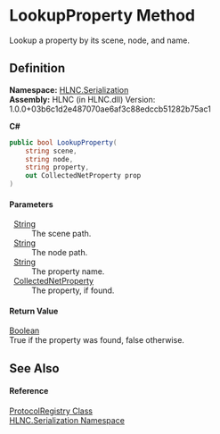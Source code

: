 # LookupProperty Method


Lookup a property by its scene, node, and name.



## Definition
**Namespace:** <a href="N_HLNC_Serialization">HLNC.Serialization</a>  
**Assembly:** HLNC (in HLNC.dll) Version: 1.0.0+03b6c1d2e487070ae6af3c88edccb51282b75ac1

**C#**
``` C#
public bool LookupProperty(
	string scene,
	string node,
	string property,
	out CollectedNetProperty prop
)
```



#### Parameters
<dl><dt>  <a href="https://learn.microsoft.com/dotnet/api/system.string" target="_blank" rel="noopener noreferrer">String</a></dt><dd>The scene path.</dd><dt>  <a href="https://learn.microsoft.com/dotnet/api/system.string" target="_blank" rel="noopener noreferrer">String</a></dt><dd>The node path.</dd><dt>  <a href="https://learn.microsoft.com/dotnet/api/system.string" target="_blank" rel="noopener noreferrer">String</a></dt><dd>The property name.</dd><dt>  <a href="T_HLNC_Serialization_CollectedNetProperty">CollectedNetProperty</a></dt><dd>The property, if found.</dd></dl>

#### Return Value
<a href="https://learn.microsoft.com/dotnet/api/system.boolean" target="_blank" rel="noopener noreferrer">Boolean</a>  
True if the property was found, false otherwise.

## See Also


#### Reference
<a href="T_HLNC_Serialization_ProtocolRegistry">ProtocolRegistry Class</a>  
<a href="N_HLNC_Serialization">HLNC.Serialization Namespace</a>  
